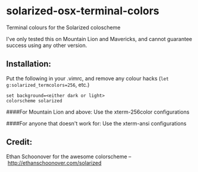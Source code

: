 solarized-osx-terminal-colors
=============================

Terminal colours for the Solarized coloscheme

I've only tested this on Mountain Lion and Mavericks, and cannot guarantee success using any other version.

Installation:
-------------
Put the following in your .vimrc, and remove any colour hacks (`let g:solarized_termcolors=256`, etc.)

    set background=<either dark or light>
    colorscheme solarized
  
####For Mountain Lion and above:
Use the xterm-256color configurations

####For anyone that doesn't work for:
Use the xterm-ansi configurations

Credit:
-------
Ethan Schoonover for the awesome colorscheme – http://ethanschoonover.com/solarized
